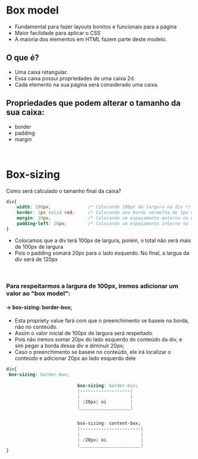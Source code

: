 # Box model
- Fundamental para fazer layouts bonitos e funcionais para a página
- Maior facilidade para aplicar o CSS 
- A maioria dos elementos em HTML fazem parte deste modelo.

## O que é? 
- Uma caixa retangular. 
- Essa caixa possui propriedades de uma caixa 2d.
- Cada elemento na sua página será considerado uma caixa. 

## Propriedades que podem alterar o tamanho da sua caixa:   
- border   
- padding  
- margin  

</br>

# Box-sizing 
Como será calculado o tamanho final da caixa? 
```css
div{ 
    width: 100px;              /* Colocando 100px de largura na div */
    border: 1px solid red;     /* Colocando uma borda vermelha de 1px na div */ 
    margin: 10px;              /* Colocando um espaçamento externo na div */ 
    padding-left: 20px;        /* Colocando um espaçamento interno no lado esquerdo na div */ 
}
```

* Colocamos que a div terá 100px de largura, porém, o total não será mais de 100px de largura
* Pois o padding somará 20px para o lado esquerdo. No final, a largua da div será de 120px     

</br>

### Para respeitarmos a largura de 100px, iremos adicionar um valor ao "box model":
#### -> box-sizing: border-box;

* Esta propriety value fará com que o preenchimento se baseie na borda, não no conteúdo.                          
* Assim o valor inicial de 100px de largura será respeitado.                                                      
* Pois não iremos somar 20px do lado esquerdo do conteúdo da div, e sim pegar a borda dessa div e diminuir 20px;  
* Caso o preenchimento se baseie no conteúdo, ele irá localizar o conteúdo e adicionar 20px ao lado esquerdo dele 
```css 
div{
 box-sizing: border-box;
    
                           box-sizing: border-box;                
                           |-------------------|
                           |                   |
                           | (20px) oi         |
                           |___________________|


                           box-sizing: content-box; 
                           |-----------------------|
                           |                       |
                           | (20px) oi             |
                           |_______________________|
}
